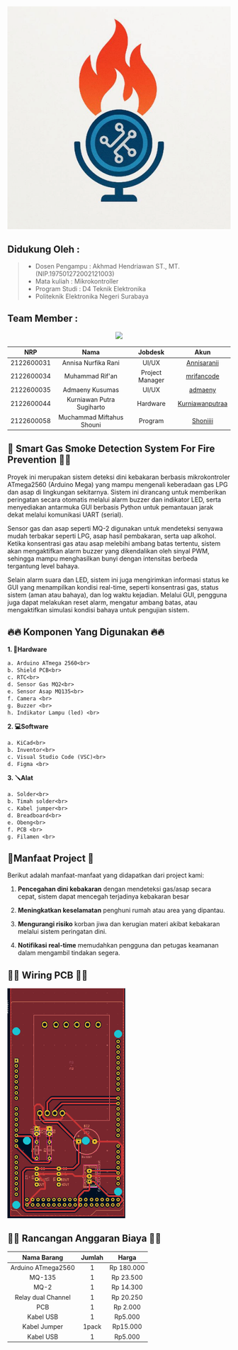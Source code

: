 ![FAISOL Preview](https://github.com/mrifancode/Smart-Gas-Smoke-Detection-System-for-Fire-Prevention/blob/main/Assets/Logo%20Fisol.png?raw=true)

## Didukung Oleh :
>- Dosen Pengampu : Akhmad Hendriawan ST., MT. (NIP.197501272002121003)
>- Mata kuliah : Mikrokontroller
>- Program Studi : D4 Teknik Elektronika
>- Politeknik Elektronika Negeri Surabaya<br>

## Team Member :

<p align="center">
  <img src="-">
</p>

|      NRP      |       Nama      |    Jobdesk    |   Akun |
| :-----------:|:----------------:| :------------:| :-----:|
| 2122600031    | Annisa Nurfika Rani  | UI/UX       | [Annisaranii](https://github.com/Annisaranii)
| 2122600034    | Muhammad Rif'an        |  Project Manager | [mrifancode](https://github.com/mrifancode)
| 2122600035    | Admaeny Kusumas       |    UI/UX      | [admaeny](https://github.com/admaeny)
| 2122600044    | Kurniawan Putra Sugiharto  | Hardware | [Kurniawanputraa](https://github.com/Kurniawanputraa)
| 2122600058    | Muchammad Miftahus Shouni  | Program     | [Shoniiii](https://github.com/Shoniiii)

## 🧯 Smart Gas Smoke Detection System For Fire Prevention 👨‍🚒
Proyek ini merupakan sistem deteksi dini kebakaran berbasis mikrokontroler ATmega2560 (Arduino Mega) yang mampu mengenali keberadaan gas LPG dan asap di lingkungan sekitarnya. Sistem ini dirancang untuk memberikan peringatan secara otomatis melalui alarm buzzer dan indikator LED, serta menyediakan antarmuka GUI berbasis Python untuk pemantauan jarak dekat melalui komunikasi UART (serial).

Sensor gas dan asap seperti MQ-2 digunakan untuk mendeteksi senyawa mudah terbakar seperti LPG, asap hasil pembakaran, serta uap alkohol. Ketika konsentrasi gas atau asap melebihi ambang batas tertentu, sistem akan mengaktifkan alarm buzzer yang dikendalikan oleh sinyal PWM, sehingga mampu menghasilkan bunyi dengan intensitas berbeda tergantung level bahaya.

Selain alarm suara dan LED, sistem ini juga mengirimkan informasi status ke GUI yang menampilkan kondisi real-time, seperti konsentrasi gas, status sistem (aman atau bahaya), dan log waktu kejadian. Melalui GUI, pengguna juga dapat melakukan reset alarm, mengatur ambang batas, atau mengaktifkan simulasi kondisi bahaya untuk pengujian sistem.

## 🔥🔥 Komponen Yang Digunakan 🔥🔥
 **1. 🤖Hardware**<br>
 
    a. Arduino ATmega 2560<br>
    b. Shield PCB<br>
    c. RTC<br>
    d. Sensor Gas MQ2<br>
    e. Sensor Asap MQ135<br>
    f. Camera <br>
    g. Buzzer <br>
    h. Indikator Lampu (led) <br>

**2. 💻Software**<br>

    a. KiCad<br>
    b. Inventor<br>
    c. Visual Studio Code (VSC)<br>
    d. Figma <br>

**3. 🪛Alat**<br>

    a. Solder<br>
    b. Timah solder<br>
    c. Kabel jumper<br>
    d. Breadboard<br>
    e. Obeng<br>
    f. PCB <br>
    g. Filamen <br>
    
## 🚨Manfaat Project 🚨
Berikut adalah manfaat-manfaat yang didapatkan dari project kami:

1. **Pencegahan dini kebakaran** dengan mendeteksi gas/asap secara cepat, sistem dapat mencegah terjadinya kebakaran besar

2. **Meningkatkan keselamatan** penghuni rumah atau area yang dipantau.

3. **Mengurangi risiko** korban jiwa dan kerugian materi akibat kebakaran melalui sistem peringatan dini.

4. **Notifikasi real-time** memudahkan pengguna dan petugas keamanan dalam mengambil tindakan segera.

## 🔌🔌 Wiring PCB 🔌🔌
![FAISOL Preview](https://github.com/mrifancode/Smart-Gas-Smoke-Detection-System-for-Fire-Prevention/blob/main/Hardware/Wiring%20PCB.png?raw=true)

## 💸💸 Rancangan Anggaran Biaya 💸💸

|      Nama Barang      |       Jumlah      |    Harga    |  
| :-----------:|:----------------:| :------------:| 
| Arduino ATmega2560    | 1  | Rp 180.000    | 
| MQ-135    |    1        |  Rp 23.500 | 
| MQ-2    |    1       |    Rp 14.300      | 
| Relay dual Channel    | 1  | Rp 20.250 | 
| PCB    | 1  | Rp 2.000     | 
| Kabel USB    | 1  | Rp5.000     | 
| Kabel Jumper    | 1pack  | Rp15.000     |   
| Kabel USB    | 1  | Rp5.000     |

    
